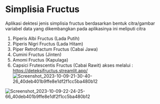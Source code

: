 # Simplisia Fructus

Aplikasi dektesi jenis simplisia fructus berdasarkan bentuk citra/gambar
variabel data yang dikembangkan pada aplikasinya ini meliputi citra
1. Piperis Albi Fructus (Lada Putih)
2. Piperis Nigri Fructus (Lada Hitam)
3. Piper Retrofractum Fructus (Cabai Jawa)
4. Cumini Fructus (Jinten)
5. Amomi Fructus (Kapulaga)
6. Capsici Frutescentis Fructus (Cabai Rawit)
akses melalui : https://deteksifructus.streamlit.app/
![Screenshot_2023-10-09-21-30-40-26_40deb401b9ffe8e1df2f1cc5ba480b12](https://github.com/dianelnursa/simplisiafructus/assets/85501002/d16a0656-d45f-4364-b292-6cca3ebf53de)

![Screenshot_2023-10-09-22-24-25-66_40deb401b9ffe8e1df2f1cc5ba480b12](https://github.com/dianelnursa/simplisiafructus/assets/85501002/ccd6b186-c993-4710-93dc-9cbaf79c4a8f)
